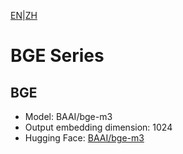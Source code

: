 [EN](README.md)|[ZH](../../../../zh/general_embedding/text_embedding/bge_series/README.md)
# BGE Series

## BGE
- Model: BAAI/bge-m3
- Output embedding dimension: 1024
- Hugging Face: [BAAI/bge-m3](https://huggingface.co/BAAI/bge-m3) 